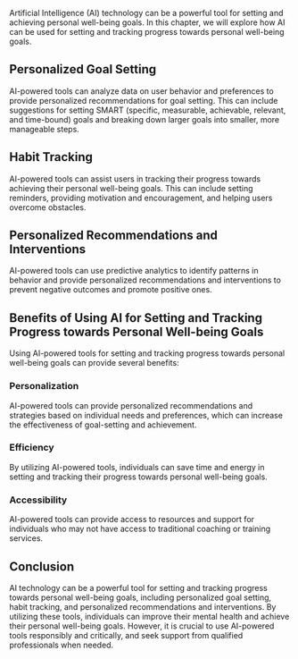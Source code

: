 

Artificial Intelligence (AI) technology can be a powerful tool for setting and achieving personal well-being goals. In this chapter, we will explore how AI can be used for setting and tracking progress towards personal well-being goals.

Personalized Goal Setting
-------------------------

AI-powered tools can analyze data on user behavior and preferences to provide personalized recommendations for goal setting. This can include suggestions for setting SMART (specific, measurable, achievable, relevant, and time-bound) goals and breaking down larger goals into smaller, more manageable steps.

Habit Tracking
--------------

AI-powered tools can assist users in tracking their progress towards achieving their personal well-being goals. This can include setting reminders, providing motivation and encouragement, and helping users overcome obstacles.

Personalized Recommendations and Interventions
----------------------------------------------

AI-powered tools can use predictive analytics to identify patterns in behavior and provide personalized recommendations and interventions to prevent negative outcomes and promote positive ones.

Benefits of Using AI for Setting and Tracking Progress towards Personal Well-being Goals
----------------------------------------------------------------------------------------

Using AI-powered tools for setting and tracking progress towards personal well-being goals can provide several benefits:

### Personalization

AI-powered tools can provide personalized recommendations and strategies based on individual needs and preferences, which can increase the effectiveness of goal-setting and achievement.

### Efficiency

By utilizing AI-powered tools, individuals can save time and energy in setting and tracking their progress towards personal well-being goals.

### Accessibility

AI-powered tools can provide access to resources and support for individuals who may not have access to traditional coaching or training services.

Conclusion
----------

AI technology can be a powerful tool for setting and tracking progress towards personal well-being goals, including personalized goal setting, habit tracking, and personalized recommendations and interventions. By utilizing these tools, individuals can improve their mental health and achieve their personal well-being goals. However, it is crucial to use AI-powered tools responsibly and critically, and seek support from qualified professionals when needed.
